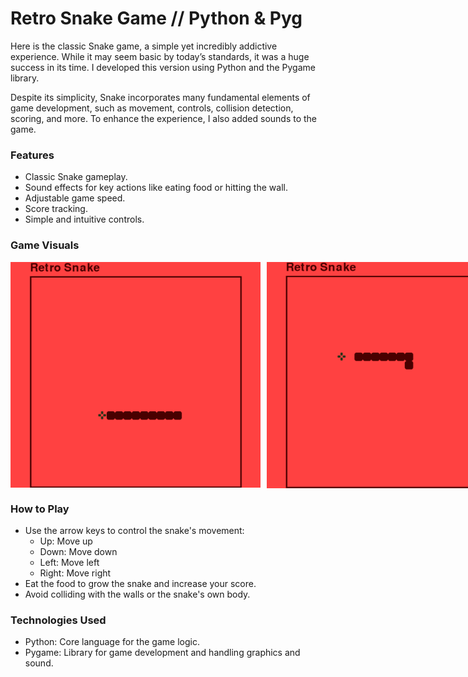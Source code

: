 # Retro Snake Game // Python & Pyg

Here is the classic Snake game, a simple yet incredibly addictive experience. While it may seem basic by today’s standards, it was a huge success in its time. I developed this version using Python and the Pygame library.

Despite its simplicity, Snake incorporates many fundamental elements of game development, such as movement, controls, collision detection, scoring, and more. To enhance the experience, I also added sounds to the game.

### Features

- Classic Snake gameplay.
- Sound effects for key actions like eating food or hitting the wall.
- Adjustable game speed.
- Score tracking.
- Simple and intuitive controls.

### Game Visuals

<div style="display: flex; justify-content: space-between; align-items: center;">
  <img src="retrosnake1.png" alt="Retro Snake 1" width="400" style="margin-right: 10px;">
  <img src="retrosnake2.png" alt="Retro Snake 2" width="400">
</div>

### How to Play

- Use the arrow keys to control the snake's movement:
  - Up: Move up
  - Down: Move down
  - Left: Move left
  - Right: Move right
- Eat the food to grow the snake and increase your score.
- Avoid colliding with the walls or the snake's own body.

### Technologies Used

- Python: Core language for the game logic.
- Pygame: Library for game development and handling graphics and sound.

  
